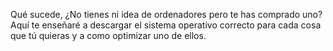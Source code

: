 Qué sucede, ¿No tienes ni idea de ordenadores pero te has comprado uno? Aquí te enseñaré a descargar el sistema operativo correcto para cada cosa que tú quieras y a como optimizar uno de ellos.

